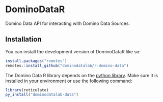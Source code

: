 
<!-- README.md is generated from README.Rmd. Please edit that file -->

# DominoDataR

<!-- badges: start -->
<!-- badges: end -->

Domino Data API for interacting with Domino Data Sources.

## Installation

You can install the development version of DominoDataR like so:

``` r
install.packages("remotes")
remotes::install_github("dominodatalab/r-domino-data")
```

The Domino Data R library depends on the [python
library](https://pypi.org/project/dominodatalab-data/). Make sure it is
installed in your environment or use the following command:

``` r
library(reticulate)
py_install("dominodatalab-data")
```
